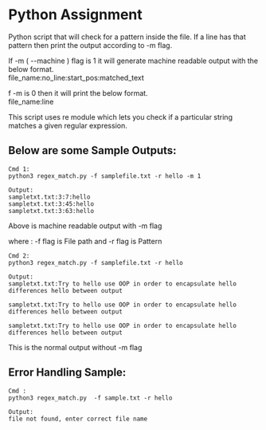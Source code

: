 # Python Assignment

Python script that will check for a pattern inside the file. If a line has that pattern then print the output according to -m flag.


If -m ( --machine ) flag is 1 it will generate machine readable output with the below format. <br/>
file_name:no_line:start_pos:matched_text

f -m is 0 then it will print the below format.<br/>
file_name:line

This script uses re module which lets you check if a particular string matches a given regular expression.

## Below are some Sample Outputs:
```
Cmd 1:
python3 regex_match.py -f samplefile.txt -r hello -m 1

Output:
sampletxt.txt:3:7:hello
sampletxt.txt:3:45:hello
sampletxt.txt:3:63:hello

```
Above is machine readable output with -m flag 

where : -f flag is File path and -r flag is Pattern

```
Cmd 2:
python3 regex_match.py -f samplefile.txt -r hello

Output:
sampletxt.txt:Try to hello use OOP in order to encapsulate hello differences hello between output

sampletxt.txt:Try to hello use OOP in order to encapsulate hello differences hello between output

sampletxt.txt:Try to hello use OOP in order to encapsulate hello differences hello between output

```
This is the normal output without -m flag


## Error Handling Sample:

```
Cmd :
python3 regex_match.py  -f sample.txt -r hello

Output:
file not found, enter correct file name

```

